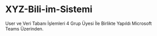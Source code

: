 # XYZ-Bili-im-Sistemi
User ve Veri Tabanı İşlemleri 4 Grup Üyesi İle Birlikte Yapıldı Microsoft Teams Üzerinden.
